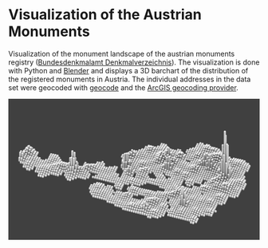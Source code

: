# Visualization of the Austrian Monuments

Visualization of the monument landscape of the austrian monuments registry ([Bundesdenkmalamt Denkmalverzeichnis](https://bda.gv.at/de/denkmalverzeichnis/#oesterreich-gesamt)). The visualization is done with Python and [Blender](https://www.blender.org/) and  displays a 3D barchart of the distribution of the registered monuments in Austria. The individual addresses in the data set were geocoded with [geocode](https://github.com/DenisCarriere/geocoder) and the [ArcGIS geocoding provider](http://geocoder.readthedocs.io/providers/ArcGIS.html).

![monuments heatmap](/monuments.png)

